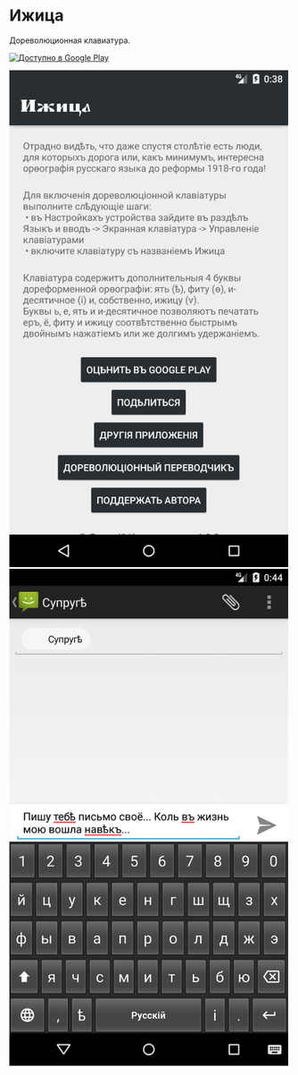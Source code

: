 # Ижица
Дореволюционная клавиатура.

<a href='https://play.google.com/store/apps/details?id=software.kanunnikoff.izhitsa&pcampaignid=pcampaignidMKT-Other-global-all-co-prtnr-py-PartBadge-Mar2515-1'><img alt='Доступно в Google Play' src='https://play.google.com/intl/en_us/badges/static/images/badges/ru_badge_web_generic.png' width='250px'/></a>

<img src='/Screenshot_1564954727.png' width='500px'/>
<img src='/Screenshot_1564955049.png' width='500px'/>

